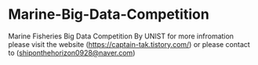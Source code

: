 # Marine-Big-Data-Competition
Marine Fisheries Big Data Competition By UNIST
for more infromation
please visit the website (https://captain-tak.tistory.com/) or 
please contact to (shiponthehorizon0928@naver.com) 
